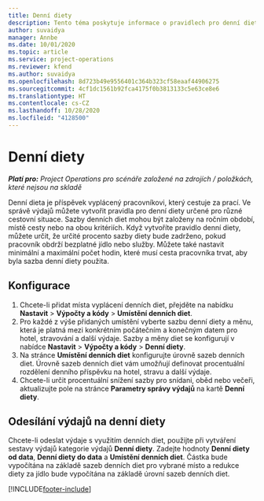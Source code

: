 ```yaml
---
title: Denní diety
description: Tento téma poskytuje informace o pravidlech pro denní diety, které se používají ve správě výdajů.
author: suvaidya
manager: Annbe
ms.date: 10/01/2020
ms.topic: article
ms.service: project-operations
ms.reviewer: kfend
ms.author: suvaidya
ms.openlocfilehash: 8d723b49e9556401c364b323cf58eaaf44906275
ms.sourcegitcommit: 4cf1dc1561b92fca4175f0b3813133c5e63ce8e6
ms.translationtype: HT
ms.contentlocale: cs-CZ
ms.lasthandoff: 10/28/2020
ms.locfileid: "4128500"
---
```

# <a name="per-diems"></a>Denní diety

_**Platí pro:** Project Operations pro scénáře založené na zdrojích / položkách, které nejsou na skladě_


Denní dieta je příspěvek vyplácený pracovníkovi, který cestuje za prací. Ve správě výdajů můžete vytvořit pravidla pro denní diety určené pro různé cestovní situace. Sazby denních diet mohou být založeny na ročním období, místě cesty nebo na obou kritériích. Když vytvoříte pravidlo denní diety, můžete určit, že určité procento sazby diety bude zadrženo, pokud pracovník obdrží bezplatné jídlo nebo služby. Můžete také nastavit minimální a maximální počet hodin, které musí cesta pracovníka trvat, aby byla sazba denní diety použita.

## <a name="configuration"></a>Konfigurace 

1. Chcete-li přidat místa vyplácení denních diet, přejděte na nabídku **Nastavit** > **Výpočty a kódy** > **Umístění denních diet**.
2. Pro každé z výše přidaných umístění vyberte sazbu denní diety a měnu, která je platná mezi konkrétním počátečním a konečným datem pro hotel, stravování a další výdaje. Sazby a měny diet se konfigurují v nabídce **Nastavit** > **Výpočty a kódy** > **Denní diety**.
3. Na stránce **Umístění denních diet** konfigurujte úrovně sazeb denních diet. Úrovně sazeb denních diet vám umožňují definovat procentuální rozdělení denního příspěvku na hotel, stravu a další výdaje. 
4. Chcete-li určit procentuální snížení sazby pro snídani, oběd nebo večeři, aktualizujte pole na stránce **Parametry správy výdajů** na kartě **Denní diety**. 
    
## <a name="submit-expenses-using-per-diem"></a>Odesílání výdajů na denní diety
Chcete-li odeslat výdaje s využitím denních diet, použijte při vytváření sestavy výdajů kategorie výdajů **Denní diety**. Zadejte hodnoty **Denní diety od data**, **Denní diety do data** a **Umístění denních diet**. Částka bude vypočítána na základě sazeb denních diet pro vybrané místo a redukce diety za jídlo bude vypočítána na základě úrovní sazeb denních diet.


[!INCLUDE[footer-include](../includes/footer-banner.md)]